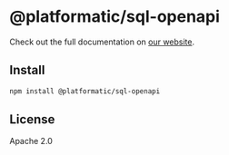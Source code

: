 # @platformatic/sql-openapi

Check out the full documentation on [our website](https://docs.platformatic.dev/docs/reference/sql-openapi/introduction).

## Install

```sh
npm install @platformatic/sql-openapi
```

## License

Apache 2.0
